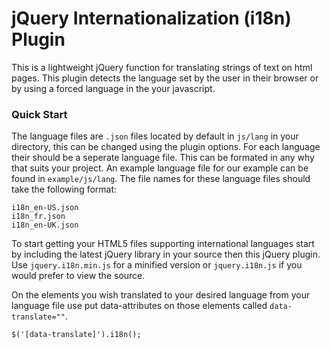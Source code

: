 jQuery Internationalization (i18n) Plugin
=======

This is a lightweight jQuery function for translating strings of text on html pages.  This plugin detects the language set by the user in their browser or by using a forced language in the your javascript.

### Quick Start

The language files are `.json` files located by default in `js/lang` in your directory, this can be changed using the plugin options.  For each language their should be a seperate language file.  This can be formated in any why that suits your project.  An example language file for our example can be found in `example/js/lang`.  The file names for these language files should take the following format:

	i18n_en-US.json
	i18n_fr.json
	i18n_en-UK.json

To start getting your HTML5 files supporting international languages start by including the latest jQuery library in your source then this jQuery plugin.  Use `jquery.i18n.min.js` for a minified version or `jquery.i18n.js` if you would prefer to view the source.

On the elements you wish translated to your desired language from your language file use put data-attributes on those elements called `data-translate=""`.

	$('[data-translate]').i18n();
